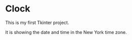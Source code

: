 # Clock

This is my first Tkinter project.

It is showing the date and time in the New York time zone.
